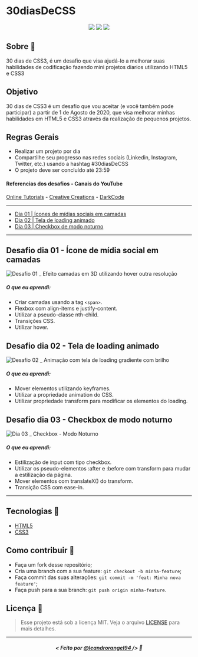 # 30diasDeCSS

<p align="center">
<image src="https://img.shields.io/github/last-commit/leandrorangel94/30diasDeCSS?style=plastic" />
<image src="https://img.shields.io/apm/l/vim-mode?color=red&style=plastic" />
<image src="https://img.shields.io/github/languages/top/leandrorangel94/30diasDeCSS?style=plastic" />
</p>


## Sobre :memo:

 30 dias de CSS3, é um desafio que visa ajudá-lo a melhorar suas habilidades de codificação fazendo mini projetos diarios utilizando HTML5 e CSS3 

 ## Objetivo

30 dias de CSS3 é um desafio que vou aceitar (e você também pode participar) a partir de 1 de Agosto de 2020, que visa melhorar minhas habilidades em HTML5 e CSS3 através da realização de pequenos projetos.

## Regras Gerais

* Realizar um projeto por dia
* Compartilhe seu progresso nas redes sociais (Linkedin, Instagram, Twitter, etc.) usando a hashtag #30diasDeCSS
* O projeto deve ser concluído até 23:59

#### Referencias dos desafios - Canais do YouTube

[Online Tutorials](https://www.youtube.com/channel/UCbwXnUipZsLfUckBPsC7Jog) - 
[Creative Creations](https://www.youtube.com/channel/UCOKmVksbzoKJKmtu7rlEM1A) - 
[DarkCode](https://www.youtube.com/channel/UCD3KVjbb7aq2OiOffuungzw)

---

* [Dia 01 | Ícones de mídias sociais em camadas](#id01)
* [Dia 02 | Tela de loading animado](#id02)
* [Dia 03 | Checkbox de modo noturno](#id03)

---

##  Desafio dia 01 - Ícone de mídia social em camadas <a name="id01"></a>

![Desafio 01 _ Efeito camadas em 3D utilizando hover outra resolução](https://user-images.githubusercontent.com/39461509/89110778-77150980-d424-11ea-925f-11a97c40ab74.gif)

##### O que eu aprendi: 

* Criar camadas usando a tag `<span>`.
* Flexbox com align-items e justify-content.
* Utilizar a pseudo-classe nth-child.
* Transições CSS.
* Utilizar hover.


##  Desafio dia 02 - Tela de loading animado <a name="id02"></a>

![Desafio 02 _ Animação com tela de loading gradiente com brilho](https://user-images.githubusercontent.com/39461509/89125106-732fc880-d4b2-11ea-9a13-5c57cf389438.gif)

##### O que eu aprendi:

* Mover elementos utilizando keyframes.
* Utilizar a propriedade animation do CSS.
* Utilizar propriedade transform para modificar os elementos do loading.

##  Desafio dia 03 - Checkbox de modo noturno <a name="id03"></a>


![Dia 03 _ Checkbox - Modo Noturno](https://user-images.githubusercontent.com/39461509/89191444-501c1c00-d579-11ea-8a7d-5886d57044b5.gif)

##### O que eu aprendi:

* Estilização de input com tipo checkbox.
* Utilizar os pseudo-elementos :after e :before com transform para mudar a estilização da página.
* Mover elementos com translateX() do transform.
* Transição CSS com ease-in.

---

## Tecnologias :rocket:

- <a href="https://devdocs.io/html/">HTML5</a>
- <a href="https://devdocs.io/css/">CSS3</a>


## Como contribuir 🤔

- Faça um fork desse repositório;
- Cria uma branch com a sua feature: `git checkout -b minha-feature`;
- Faça commit das suas alterações: `git commit -m 'feat: Minha nova feature'`;
- Faça push para a sua branch: `git push origin minha-feature`.

## Licença :scroll:

> Esse projeto está sob a licença MIT. Veja o arquivo [LICENSE](LICENSE) para mais detalhes.

---

##### <p align="center"> <strong> < Feito por <a href="#"> @leandrorangel94  </a> /> </strong>  :wave: